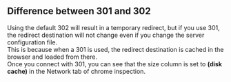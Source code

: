 ## Difference between 301 and 302

Using the default 302 will result in a temporary redirect, but if you use 301, the redirect destination will not change even if you change the server configuration file.  
This is because when a 301 is used, the redirect destination is cached in the browser and loaded from there.  
Once you connect with 301, you can see that the size column is set to **(disk cache)** in the Network tab of chrome inspection.
